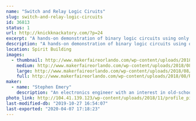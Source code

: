 ```yaml
---
name: "Switch and Relay Logic Ciruits"
slug: switch-and-relay-logic-circuits
id: 36813
status: 1
url: http://knickknackatory.com/?p=24
excerpt: "A hands-on demonstration of binary logic circuits using only switches and relays."
description: "A hands-on demonstration of binary logic circuits using only switches and relays. Circuits available for attendees to play with include a four-bit adder, river-crossing puzzles, and Ring the Bell, an IoT arcade machine based on the Chinese Ring Puzzle."
location: Spirit Building
images:
  - thumbnail: http://www.makerfaireorlando.com/wp-content/uploads/2018/08/RTB_2018_Side.png
    medium: http://www.makerfaireorlando.com/wp-content/uploads/2018/08/RTB_2018_Side.png
    large: http://www.makerfaireorlando.com/wp-content/uploads/2018/08/RTB_2018_Side.png
    full: http://www.makerfaireorlando.com/wp-content/uploads/2018/08/RTB_2018_Side.png
maker:
  - name: "Stephen Emery"
    description: "An electronics engineer with an interest in old-school switching logic."
photo_link: http://104.41.139.123/wp-content/uploads/2018/11/profile_pic_small.jpg
last-modified-db: "2019-10-27 16:54:07"
last-exported: "2020-04-07 17:18:23"
---
```

